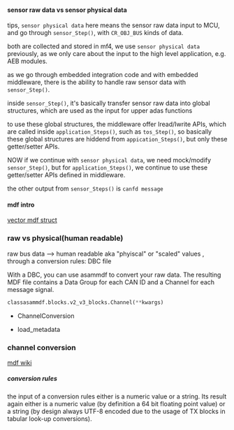 
#### sensor raw data vs sensor physical data 

tips, `sensor physical data` here means the sensor raw data input to MCU, and go through `sensor_Step()`, with `CR_OBJ_BUS` kinds of data. 

both are collected and stored in mf4, we use `sensor physical data` previously, as we only care about the input to the high level application, e.g. AEB modules. 

as we go through embedded integration code and with embedded middleware, there is the ability to handle raw sensor data with `sensor_Step()`. 

inside `sensor_Step()`, it's basically transfer sensor raw data into global structures, which are used as the input for upper adas functions 

to use these global structures, the middleware offer Iread/Iwrite APIs, which are called inside `application_Steps()`, such as `tos_Step()`, so basically these global structures are hiddend from `appication_Steps()`, but only these getter/setter APIs.

NOW if we continue with `sensor physical data`, we need mock/modify `sensor_Step()`, but for `application_Steps()`, we continue to use these getter/setter APIs defined in middleware. 


the other output from `sensor_Steps()` is `canfd message`



#### mdf intro

[vector mdf struct](https://www.asam.net/standards/detail/mdf/wiki/)



### raw vs physical(human readable) 


raw bus data -->  human readable aka "phyiscal" or "scaled" values ,  through a conversion rules:  DBC file

With a DBC, you can use asammdf to convert your raw data. The resulting MDF file contains a Data Group for each CAN ID and a Channel for each message signal.


```python
classasammdf.blocks.v2_v3_blocks.Channel(**kwargs)
```

* ChannelConversion 

* load_metadata


### channel conversion


[mdf wiki](https://www.asam.net/standards/detail/mdf/wiki/)

##### conversion rules

the input of a conversion rules either is a numeric value or a string. Its result again either is a numeric value (by definition a 64 bit floating point value) or a string (by design always UTF-8 encoded due to the usage of TX blocks in tabular look-up conversions).
